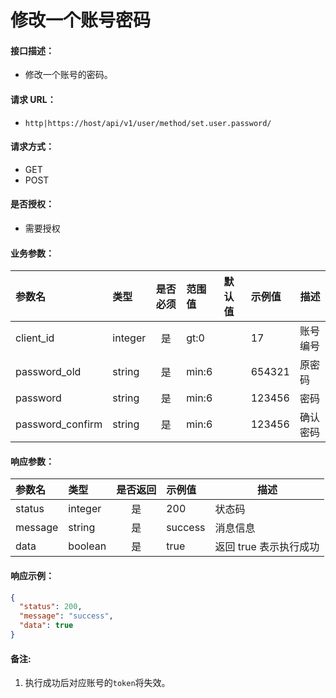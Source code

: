 # 修改一个账号密码

#### 接口描述：
- 修改一个账号的密码。

#### 请求 URL：
- `http|https://host/api/v1/user/method/set.user.password/`

#### 请求方式：
- GET
- POST

#### 是否授权：
- 需要授权

#### 业务参数：
|参数名|类型|是否必须|范围值|默认值|示例值|描述|
|:----|:---|:---:|:-----|:-----|:-----|-----|
|client_id |integer |是 |gt:0 | |17 |账号编号 |
|password_old |string |是 |min:6 | |654321 |原密码 |
|password |string |是 |min:6 | |123456 |密码 |
|password_confirm |string |是 |min:6 | |123456 |确认密码 |

#### 响应参数：
|参数名|类型|是否返回|示例值|描述|
|:-----|:-----|:---:|:-----|-----|
|status |integer |是 |200 |状态码 |
|message |string |是 |success |消息信息 |
|data |boolean |是 |true |返回 true 表示执行成功 |

#### 响应示例：
```json
{
  "status": 200,
  "message": "success",
  "data": true
}
```

#### 备注:
1. 执行成功后对应账号的`token`将失效。